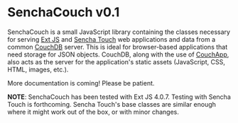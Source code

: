 SenchaCouch v0.1
================

SenchaCouch is a small JavaScript library containing the classes necessary for serving [Ext JS](http://www.sencha.com/products/extjs/) and [Sencha Touch](http://www.sencha.com/products/touch/) web applications and data from a common [CouchDB](http://couchdb.apache.org/) server.  This is ideal for browser-based applications that need storage for JSON objects.  CouchDB, along with the use of [CouchApp](couchapp.org), also acts as the server for the application's static assets (JavaScript, CSS, HTML, images, etc.).

More documentation is coming!  Please be patient.

**NOTE**: SenchaCouch has been tested with Ext JS 4.0.7.  Testing with Sencha Touch is forthcoming.  Sencha Touch's base classes are similar enough where it might work out of the box, or with minor changes.
